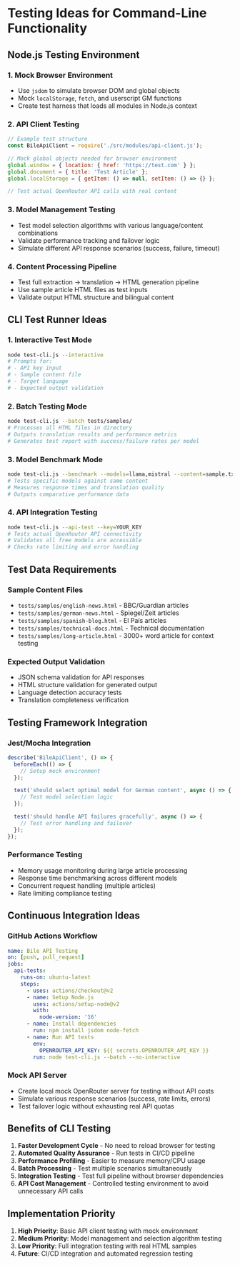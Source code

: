 # Testing Ideas for Command-Line Functionality

## Node.js Testing Environment

### 1. Mock Browser Environment

- Use `jsdom` to simulate browser DOM and global objects
- Mock `localStorage`, `fetch`, and userscript GM functions
- Create test harness that loads all modules in Node.js context

### 2. API Client Testing

```javascript
// Example test structure
const BileApiClient = require('./src/modules/api-client.js');

// Mock global objects needed for browser environment
global.window = { location: { href: 'https://test.com' } };
global.document = { title: 'Test Article' };
global.localStorage = { getItem: () => null, setItem: () => {} };

// Test actual OpenRouter API calls with real content
```

### 3. Model Management Testing

- Test model selection algorithms with various language/content combinations
- Validate performance tracking and failover logic
- Simulate different API response scenarios (success, failure, timeout)

### 4. Content Processing Pipeline

- Test full extraction → translation → HTML generation pipeline
- Use sample article HTML files as test inputs
- Validate output HTML structure and bilingual content

## CLI Test Runner Ideas

### 1. Interactive Test Mode

```bash
node test-cli.js --interactive
# Prompts for:
# - API key input
# - Sample content file
# - Target language
# - Expected output validation
```

### 2. Batch Testing Mode

```bash
node test-cli.js --batch tests/samples/
# Processes all HTML files in directory
# Outputs translation results and performance metrics
# Generates test report with success/failure rates per model
```

### 3. Model Benchmark Mode

```bash
node test-cli.js --benchmark --models=llama,mistral --content=sample.txt
# Tests specific models against same content
# Measures response times and translation quality
# Outputs comparative performance data
```

### 4. API Integration Testing

```bash
node test-cli.js --api-test --key=YOUR_KEY
# Tests actual OpenRouter API connectivity
# Validates all free models are accessible
# Checks rate limiting and error handling
```

## Test Data Requirements

### Sample Content Files

- `tests/samples/english-news.html` - BBC/Guardian articles
- `tests/samples/german-news.html` - Spiegel/Zeit articles
- `tests/samples/spanish-blog.html` - El País articles
- `tests/samples/technical-docs.html` - Technical documentation
- `tests/samples/long-article.html` - 3000+ word article for context testing

### Expected Output Validation

- JSON schema validation for API responses
- HTML structure validation for generated output
- Language detection accuracy tests
- Translation completeness verification

## Testing Framework Integration

### Jest/Mocha Integration

```javascript
describe('BileApiClient', () => {
  beforeEach(() => {
    // Setup mock environment
  });

  test('should select optimal model for German content', async () => {
    // Test model selection logic
  });

  test('should handle API failures gracefully', async () => {
    // Test error handling and failover
  });
});
```

### Performance Testing

- Memory usage monitoring during large article processing
- Response time benchmarking across different models
- Concurrent request handling (multiple articles)
- Rate limiting compliance testing

## Continuous Integration Ideas

### GitHub Actions Workflow

```yaml
name: Bile API Testing
on: [push, pull_request]
jobs:
  api-tests:
    runs-on: ubuntu-latest
    steps:
      - uses: actions/checkout@v2
      - name: Setup Node.js
        uses: actions/setup-node@v2
        with:
          node-version: '16'
      - name: Install dependencies
        run: npm install jsdom node-fetch
      - name: Run API tests
        env:
          OPENROUTER_API_KEY: ${{ secrets.OPENROUTER_API_KEY }}
        run: node test-cli.js --batch --no-interactive
```

### Mock API Server

- Create local mock OpenRouter server for testing without API costs
- Simulate various response scenarios (success, rate limits, errors)
- Test failover logic without exhausting real API quotas

## Benefits of CLI Testing

1. **Faster Development Cycle** - No need to reload browser for testing
2. **Automated Quality Assurance** - Run tests in CI/CD pipeline
3. **Performance Profiling** - Easier to measure memory/CPU usage
4. **Batch Processing** - Test multiple scenarios simultaneously
5. **Integration Testing** - Test full pipeline without browser dependencies
6. **API Cost Management** - Controlled testing environment to avoid unnecessary API calls

## Implementation Priority

1. **High Priority**: Basic API client testing with mock environment
2. **Medium Priority**: Model management and selection algorithm testing
3. **Low Priority**: Full integration testing with real HTML samples
4. **Future**: CI/CD integration and automated regression testing

